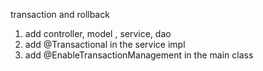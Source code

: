 transaction and rollback

1. add controller, model , service, dao
2. add @Transactional in the service impl
3. add @EnableTransactionManagement in the main class


